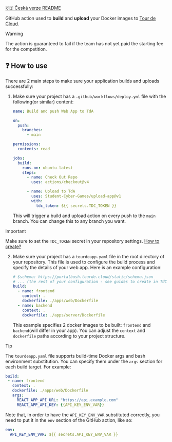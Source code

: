 [🇨🇿 Česká verze README](README.cs.md)

GitHub action used to **build** and **upload** your Docker images to [Tour de Cloud](https://tourde.cloud).

> [!WARNING]
> The action is guaranteed to fail if the team has not yet paid the starting fee for the competition. 

## ❓ How to use

There are 2 main steps to make sure your application builds and uploads successfully:

1) Make sure your project has a `.github/workflows/deploy.yml` file with the following(or similar) content:

    ```yaml
    name: Build and push Web App to TdA
    
    on:
      push:
        branches:
          - main
    
    permissions:
      contents: read
    
    jobs:
      build:
        runs-on: ubuntu-latest
        steps:
          - name: Check Out Repo
            uses: actions/checkout@v4
    
          - name: Upload to TdA
            uses: Student-Cyber-Games/upload-app@v1
            with:
              tdc_token: ${{ secrets.TDC_TOKEN }}
    ```
    
    This will trigger a build and upload action on every push to the `main` branch. You can change this to any branch you want.
    
> [!IMPORTANT] 
> Make sure to set the `TDC_TOKEN` secret in your repository settings. [How to create?](https://docs.github.com/en/actions/security-for-github-actions/security-guides/using-secrets-in-github-actions#creating-secrets-for-a-repository)

2) Make sure your project has a `tourdeapp.yaml` file in the root directory of your repository. This file is used to configure the build process and specify the details of your web app. Here is an example configuration:

    ```yaml
    # $schema: https://portalbush.tourde.cloud/static/schema.json
    # ... (the rest of your configuration - see guides to create in TdC documentation)
    build:
      - name: frontend
        context: .
        dockerfile: ./apps/web/Dockerfile
      - name: backend
        context: .
        dockerfile: ./apps/server/Dockerfile
    
    ```
    
    This example specifies 2 docker images to be built: `frontend` and `backend`(will differ in your app). You can adjust the `context` and `dockerfile` paths according to your project structure.

> [!TIP]
> The `tourdeapp.yaml` file supports build-time Docker args and bash environment substitution. You can specify them under the `args` section for each build target. For example:
> ```yaml
> build:
>  - name: frontend
>    context: .
>    dockerfile: ./apps/web/Dockerfile
>    args:
>      REACT_APP_API_URL: "https://api.example.com"
>      REACT_APP_API_KEY: {{API_KEY_ENV_VAR}}
> ```
> Note that, in order to have the `API_KEY_ENV_VAR` substituted correctly, you need to put it in the `env` section of the GitHub action, like so:
> ```yaml
> env:
>   API_KEY_ENV_VAR: ${{ secrets.API_KEY_ENV_VAR }}
> ```
